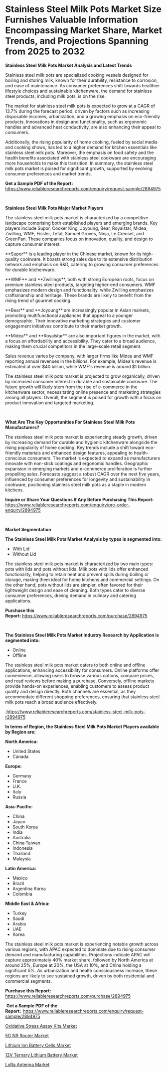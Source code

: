 <p><h1>Stainless Steel Milk Pots Market Size Furnishes Valuable Information Encompassing Market Share, Market Trends, and Projections Spanning from 2025 to 2032</h1></p><p><strong>Stainless Steel Milk Pots Market Analysis and Latest Trends</strong></p>
<p><p>Stainless steel milk pots are specialized cooking vessels designed for boiling and storing milk, known for their durability, resistance to corrosion, and ease of maintenance. As consumer preferences shift towards healthier lifestyle choices and sustainable kitchenware, the demand for stainless steel products, including milk pots, is on the rise.</p><p>The market for stainless steel milk pots is expected to grow at a CAGR of 13.7% during the forecast period, driven by factors such as increasing disposable incomes, urbanization, and a growing emphasis on eco-friendly products. Innovations in design and functionality, such as ergonomic handles and advanced heat conductivity, are also enhancing their appeal to consumers. </p><p>Additionally, the rising popularity of home cooking, fueled by social media and cooking shows, has led to a higher demand for kitchen essentials like stainless steel milk pots. Moreover, the emphasis on food safety and the health benefits associated with stainless steel cookware are encouraging more households to make this transition. In summary, the stainless steel milk pots market is poised for significant growth, supported by evolving consumer preferences and market trends.</p></p>
<p><strong>Get a Sample PDF of the Report:&nbsp;</strong> <a href="https://www.reliableresearchreports.com/enquiry/request-sample/2894975?utm_campaign=2286&utm_medium=2&utm_source=Github&utm_content=ia&utm_term=15032025&utm_id=stainless-steel-milk-pots">https://www.reliableresearchreports.com/enquiry/request-sample/2894975</a></p>
<p>&nbsp;</p>
<p><strong>Stainless Steel Milk Pots Major Market Players</strong></p>
<p><p>The stainless steel milk pots market is characterized by a competitive landscape comprising both established players and emerging brands. Key players include Supor, Cooker King, Joyoung, Bear, Royalstar, Midea, Zwilling, WMF, Fissler, Tefal, Samuel Groves, Ninja, Le Creuset, and GreenPan. These companies focus on innovation, quality, and design to capture consumer interest.</p><p>**Supor** is a leading player in the Chinese market, known for its high-quality cookware. It boasts strong sales due to its extensive distribution network and emphasis on R&D, catering to growing consumer preferences for durable kitchenware. </p><p>**WMF** and **Zwillings**, both with strong European roots, focus on premium stainless steel products, targeting higher-end consumers. WMF emphasizes modern design and functionality, while Zwilling emphasizes craftsmanship and heritage. These brands are likely to benefit from the rising trend of gourmet cooking.</p><p>**Bear** and **Joyoung** are increasingly popular in Asian markets, promoting multifunctional appliances that appeal to a younger demographic. Their innovative marketing strategies and customer engagement initiatives contribute to their market growth.</p><p>**Midea** and **Royalstar** are also important figures in the market, with a focus on affordability and accessibility. They cater to a broad audience, making them crucial competitors in the large-scale retail segment.</p><p>Sales revenue varies by company, with larger firms like Midea and WMF reporting annual revenues in the billions. For example, Midea's revenue is estimated at over $40 billion, while WMF's revenue is around $1 billion. </p><p>The stainless steel milk pots market is projected to grow organically, driven by increased consumer interest in durable and sustainable cookware. The future growth will likely stem from the rise of e-commerce in the kitchenware sector, necessitating online presence and marketing strategies among all players. Overall, the segment is poised for growth with a focus on product innovation and targeted marketing.</p></p>
<p>&nbsp;</p>
<p><strong>What Are The Key Opportunities For Stainless Steel Milk Pots Manufacturers?</strong></p>
<p><p>The stainless steel milk pots market is experiencing steady growth, driven by increasing demand for durable and hygienic kitchenware alongside the rising popularity of home cooking. Key trends include a shift toward eco-friendly materials and enhanced design features, appealing to health-conscious consumers. The market is expected to expand as manufacturers innovate with non-stick coatings and ergonomic handles. Geographic expansion in emerging markets and e-commerce proliferation is further propelling sales. Forecasts suggest a robust CAGR over the next five years, influenced by consumer preferences for longevity and sustainability in cookware, positioning stainless steel milk pots as a staple in modern kitchens.</p></p>
<p><strong>Inquire or Share Your Questions If Any Before Purchasing This Report:</strong> <a href="https://www.reliableresearchreports.com/enquiry/pre-order-enquiry/2894975?utm_campaign=2286&utm_medium=2&utm_source=Github&utm_content=ia&utm_term=15032025&utm_id=stainless-steel-milk-pots">https://www.reliableresearchreports.com/enquiry/pre-order-enquiry/2894975</a></p>
<p>&nbsp;</p>
<p><strong>Market Segmentation</strong></p>
<p><strong>The Stainless Steel Milk Pots Market Analysis by types is segmented into:</strong></p>
<p><ul><li>With Lid</li><li>Without Lid</li></ul></p>
<p><p>The stainless steel milk pots market is characterized by two main types: pots with lids and pots without lids. Milk pots with lids offer enhanced functionality, helping to retain heat and prevent spills during boiling or storage, making them ideal for home kitchens and commercial settings. On the other hand, pots without lids are simpler, often favored for their lightweight design and ease of cleaning. Both types cater to diverse consumer preferences, driving demand in culinary and catering applications.</p></p>
<p><strong>Purchase this Report:&nbsp;</strong><a href="https://www.reliableresearchreports.com/purchase/2894975?utm_campaign=2286&utm_medium=2&utm_source=Github&utm_content=ia&utm_term=15032025&utm_id=stainless-steel-milk-pots">https://www.reliableresearchreports.com/purchase/2894975</a></p>
<p>&nbsp;</p>
<p><strong>The Stainless Steel Milk Pots Market Industry Research by Application is segmented into:</strong></p>
<p><ul><li>Online</li><li>Offline</li></ul></p>
<p><p>The stainless steel milk pots market caters to both online and offline applications, enhancing accessibility for consumers. Online platforms offer convenience, allowing users to browse various options, compare prices, and read reviews before making a purchase. Conversely, offline markets provide hands-on experiences, enabling customers to assess product quality and design directly. Both channels are essential, as they accommodate different shopping preferences, ensuring that stainless steel milk pots reach a broad audience effectively.</p></p>
<p><a href="https://www.reliableresearchreports.com/stainless-steel-milk-pots-r2894975?utm_campaign=2286&utm_medium=2&utm_source=Github&utm_content=ia&utm_term=15032025&utm_id=stainless-steel-milk-pots">&nbsp;https://www.reliableresearchreports.com/stainless-steel-milk-pots-r2894975</a></p>
<p><strong>In terms of Region, the Stainless Steel Milk Pots Market Players available by Region are:</strong></p>
<p>
    <p> <strong> North America: </strong>
        <ul>
            <li>United States</li>
            <li>Canada</li>
        </ul>
        </p> 
    <p> <strong> Europe: </strong>
        <ul>
            <li>Germany</li>
            <li>France</li>
            <li>U.K.</li>
            <li>Italy</li>
            <li>Russia</li>
        </ul>
        </p> 
    <p> <strong> Asia-Pacific: </strong>
        <ul>
            <li>China</li>
            <li>Japan</li>
            <li>South Korea</li>
            <li>India</li>
            <li>Australia</li>
            <li>China Taiwan</li>
            <li>Indonesia</li>
            <li>Thailand</li>
            <li>Malaysia</li>
        </ul>
        </p> 
    <p> <strong> Latin America: </strong>
        <ul>
            <li>Mexico</li>
            <li>Brazil</li>
            <li>Argentina Korea</li>
            <li>Colombia</li>
        </ul>
        </p> 
    <p> <strong> Middle East & Africa: </strong>
        <ul>
            <li>Turkey</li>
            <li>Saudi</li>
            <li>Arabia</li>
            <li>UAE</li>
            <li>Korea</li>
        </ul>
    </p>
    </p>
<p><p>The stainless steel milk pots market is experiencing notable growth across various regions, with APAC expected to dominate due to rising consumer demand and manufacturing capabilities. Projections indicate APAC will capture approximately 40% market share, followed by North America at around 25%, Europe at 20%, the USA at 10%, and China holding a significant 5%. As urbanization and health consciousness increase, these regions are likely to see sustained growth, driven by both residential and commercial segments.</p></p>
<p><strong>Purchase this Report: </strong><a href="https://www.reliableresearchreports.com/purchase/2894975?utm_campaign=2286&utm_medium=2&utm_source=Github&utm_content=ia&utm_term=15032025&utm_id=stainless-steel-milk-pots">https://www.reliableresearchreports.com/purchase/2894975</a></p>
<p>&nbsp;<strong>Get a Sample PDF of the Report:&nbsp;&nbsp;</strong><a href="https://www.reliableresearchreports.com/enquiry/request-sample/2894975?utm_campaign=2286&utm_medium=2&utm_source=Github&utm_content=ia&utm_term=15032025&utm_id=stainless-steel-milk-pots">https://www.reliableresearchreports.com/enquiry/request-sample/2894975</a></p>
<p><strong></strong></p>
<p><p><a href="https://github.com/moroesarta/Market-Research-Report-List-1/blob/main/oxidative-stress-assay-kits-market.md?utm_campaign=2286&utm_medium=2&utm_source=Github&utm_content=ia&utm_term=15032025&utm_id=stainless-steel-milk-pots">Oxidative Stress Assay Kits Market</a></p><p><a href="https://www.linkedin.com/pulse/extensive-study-global-5g-nr-router-market-share-growth-mn1uf?utm_campaign=2286&utm_medium=2&utm_source=Github&utm_content=ia&utm_term=15032025&utm_id=stainless-steel-milk-pots">5G NR Router Market</a></p><p><a href="https://www.linkedin.com/pulse/lithium-ion-battery-cells-markets-path-141-cagr-2025-2032-whats-fjv0c?utm_campaign=2286&utm_medium=2&utm_source=Github&utm_content=ia&utm_term=15032025&utm_id=stainless-steel-milk-pots">Lithium Ion Battery Cells Market</a></p><p><a href="https://github.com/sadaandilou/Market-Research-Report-List-1/blob/main/12v-ternary-lithium-battery-market.md?utm_campaign=2286&utm_medium=2&utm_source=Github&utm_content=ia&utm_term=15032025&utm_id=stainless-steel-milk-pots">12V Ternary Lithium Battery Market</a></p><p><a href="https://www.linkedin.com/pulse/lora-antenna-market-overview-global-trends-future-prospects-bwekf?utm_campaign=2286&utm_medium=2&utm_source=Github&utm_content=ia&utm_term=15032025&utm_id=stainless-steel-milk-pots">LoRa Antenna Market</a></p></p>